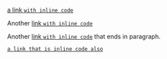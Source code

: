 [a link `with inline code`](http://example.org)

Another [link `with inline code`](http://example.org)

Another [link `with inline code`](http://example.org) that ends in paragraph.

[`a link that is inline code also`](http://example.org)

